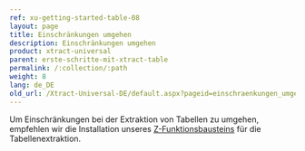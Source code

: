 ```yaml
---
ref: xu-getting-started-table-08
layout: page
title: Einschränkungen umgehen
description: Einschränkungen umgehen
product: xtract-universal
parent: erste-schritte-mit-xtract-table
permalink: /:collection/:path
weight: 8
lang: de_DE
old_url: /Xtract-Universal-DE/default.aspx?pageid=einschraenkungen_umgehen
---
```


Um Einschränkungen bei der Extraktion von Tabellen zu umgehen, empfehlen wir die Installation unseres [Z-Funktionsbausteins](../sap-customizing/funktionsbaustein-fuer-table-extraktion) für die Tabellenextraktion.


